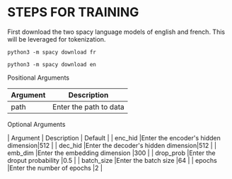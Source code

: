 # STEPS FOR TRAINING

First download the two spacy language models of english and french. This will be leveraged for tokenization. 

`python3 -m spacy download fr`

`python3 -m spacy download en`

Positional Arguments

| Argument | Description |
|----------|-------------|
|path      |Enter the path to data|

Optional Arguments

| Argument   | Description                        |  Default |
| enc_hid    |Enter the encoder's hidden dimension|512       |
| dec_hid    |Enter the decoder's hidden dimension|512       |
| emb_dim    |Enter the embedding dimension       |300       |
| drop_prob  |Enter the droput probability        |0.5       |
| batch_size |Enter the batch size                |64        |
|  epochs    |Enter the number of epochs          |2         |

